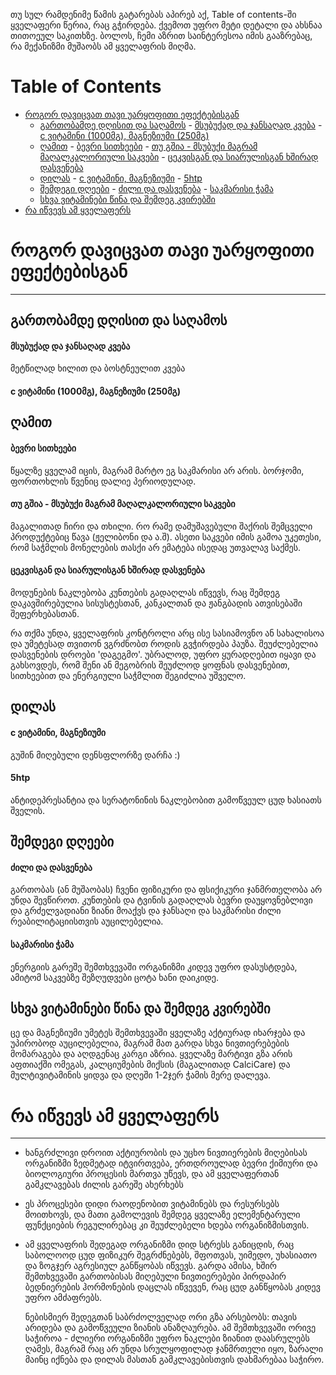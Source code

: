თუ სულ რამდენიმე წამის გატარებას აპირებ აქ, Table of contents-ში ყველაფერი წერია, რაც გჭირდება. ქვემოთ უფრო მეტი დეტალი და ახსნაა თითოეულ საკითხზე. ბოლოს, ჩემი აზრით საინტერესოა იმის გააზრებაც, რა მექანიზმი მუშაობს ამ ყველაფრის მიღმა.  


# Table of Contents

-   [როგორ დავიცვათ თავი უარყოფითი ეფექტებისგან](#org13067a4)
    -   [გართობამდე დღისით და საღამოს](#org4d27750)
            -   [მსუბუქად და ჯანსაღად კვება](#orge0b1b2f)
            -   [c ვიტამინი (1000მგ), მაგნეზიუმი (250მგ)](#org501b441)
    -   [ღამით](#org1f46965)
            -   [ბევრი სითხეები](#org4983cb9)
            -   [თუ გშია - მსუბუქი მაგრამ მაღალკალორიული საკვები](#orgcf35e48)
            -   [ცეკვისგან და სიარულისგან ხშირად დასვენება](#orgf358b8d)
    -   [დილას](#org25d35ad)
            -   [c ვიტამინი, მაგნეზიუმი](#orgb49af6e)
            -   [5htp](#org67cba64)
    -   [შემდეგი დღეები](#org2e5083a)
            -   [ძილი და დასვენება](#orgb227dee)
            -   [საკმარისი ჭამა](#org6a3c8b1)
    -   [სხვა ვიტამინები წინა და შემდეგ კვირებში](#orgbf9d758)
-   [რა იწვევს ამ ყველაფერს](#org15fcb0a)


<a id="org13067a4"></a>

# როგორ დავიცვათ თავი უარყოფითი ეფექტებისგან

---


<a id="org4d27750"></a>

## გართობამდე დღისით და საღამოს


<a id="orge0b1b2f"></a>

#### მსუბუქად და ჯანსაღად კვება

მეტწილად ხილით და ბოსტნეულით კვება  


<a id="org501b441"></a>

#### c ვიტამინი (1000მგ), მაგნეზიუმი (250მგ)


<a id="org1f46965"></a>

## ღამით


<a id="org4983cb9"></a>

#### ბევრი სითხეები

წყალზე ყველამ იცის, მაგრამ მარტო ეგ საკმარისი არ არის. ბორჯომი, ფორთოხლის წვენიც დალიე პერიოდულად.  


<a id="orgcf35e48"></a>

#### თუ გშია - მსუბუქი მაგრამ მაღალკალორიული საკვები

მაგალითად ჩირი და თხილი. რო რამე დამუშავებული შაქრის შემცველი პროდუქტებიც წავა (ჟელიბონი და ა.შ). ასეთი საკვები იმის გამოა უკეთესი, რომ  საჭმლის მონელების თასქი არ ემატება ისედაც უთვალავ საქმეს.  


<a id="orgf358b8d"></a>

#### ცეკვისგან და სიარულისგან ხშირად დასვენება

მოდუნების ნაკლებობა კუნთების გადაღლას იწვევს, რაც შემდეგ დაკავშირებულია სისუსტესთან, კანკალთან და ჟანგბადის ათვისებაში შეფერხებასთან.  

რა თქმა უნდა, ყველაფრის კონტროლი არც ისე სასიამოვნო ან სახალისოა და უმეტესად თვითონ ვგრძნობთ როდის გვჭირდება პაუზა. შეუძლებელია დასვენების დროები 'დაგეგმო'. უბრალოდ, უფრო ყურადღებით იყავი  და გახსოვდეს, რომ შენი ან მეგობრის შეუძლოდ ყოფნას დასვენებით, სითხეებით და ენერგიული საჭმლით შეგიძლია უშველო.  


<a id="org25d35ad"></a>

## დილას


<a id="orgb49af6e"></a>

#### c ვიტამინი, მაგნეზიუმი

გუშინ მიღებული დენსფლორზე დარჩა :)  


<a id="org67cba64"></a>

#### 5htp

ანტიდეპრესანტია და სერატონინის ნაკლებობით გამოწვეულ ცუდ ხასიათს შველის.  


<a id="org2e5083a"></a>

## შემდეგი დღეები


<a id="orgb227dee"></a>

#### ძილი და დასვენება

გართობას (ან მუშაობას) ჩვენი ფიზიკური და ფსიქიკური ჯანმრთელობა არ უნდა შევწიროთ. კუნთების და ტვინის გადაღლას ბევრი დაუყოვნებლივი და გრძელვადიანი ზიანი მოაქვს და ჯანსაღი და საკმარისი ძილი რეაბილიტაციისთვის აუცილებელია.  


<a id="org6a3c8b1"></a>

#### საკმარისი ჭამა

ენერგიის გარეშე შემთხვევაში ორგანიზმი კიდევ უფრო დასუსტდება, ამიტომ საკვებზე შეზღუდვები ცოტა ხანი დაიკიდე.  


<a id="orgbf9d758"></a>

## სხვა ვიტამინები წინა და შემდეგ კვირებში

ცე და მაგნეზიუმი უმეტეს შემთხვევაში ყველაზე აქტიურად იხარჯება და უპირობოდ აუცილებელია, მაგრამ მათ გარდა სხვა ნივთიერებების მომარაგება და აღდგენაც კარგი აზრია. ყველაზე მარტივი გზა არის აფთიაქში ომეგას, კალციუმების მიქსის (მაგალითად CalciCare) და მულტივიტამინის ყიდვა და დღეში 1-2ჯერ ჭამის მერე დალევა.  


<a id="org15fcb0a"></a>

# რა იწვევს ამ ყველაფერს

---

-   ხანგრძლივი დროით აქტიურობის და უცხო ნივთიერების მიღებისას ორგანიზმი ზედმეტად იტვირთვება, ერთდროულად ბევრი ქიმიური და ბიოლოგიური პროცესის მართვა უწევს, და ამ ყველაფერთან გამკლავებას ძილის გარეშე ახერხებს
-   ეს პროცესები დიდი რაოდენობით ვიტამინებს და რესურსებს მოითხოვს, და მათი გამოლევის შემდეგ ყველაზე ელემენტარული ფუნქციების რეგულირებაც კი შეუძლებელი ხდება ორგანიზმისთვის.
-   ამ ყველაფრის შედეგად ორგანიზმი დიდ სტრესს განიცდის, რაც საბოლოოდ ცუდ ფიზიკურ შეგრძნებებს, შფოთვას, უიმედო, უხასიათო და ზოგჯერ აგრესიულ განწყობას იწვევს. გარდა ამისა, ხშირ შემთხვევაში გართობისას მიღებული ნივთიერებები პირდაპირ ბედნიერების ჰორმონების დაცლას იწვევენ, რაც ცუდ განწყობას კიდევ უფრო ამძაფრებს.  
    
    ნებისმიერ შედეგთან საბრძოლველად ორი გზა არსებობს: თავის არიდება და გამოწვეული ზიანის ანაზღაურება. ამ შემთხვევაში ორივე საჭიროა - ძლიერი ორგანიზმი უფრო ნაკლები ზიანით დაასრულებს ღამეს, მაგრამ რაც არ უნდა სრულყოფილად ჯანმრთელი იყო, ზარალი მაინც იქნება და დილას მასთან გამკლავებისთვის დახმარებაა საჭირო.

